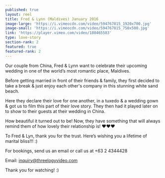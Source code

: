 ```yaml
---
published: true
layout: reel
title: Fred & Lynn (Maldives) January 2016
image-large: 'https://i.vimeocdn.com/video/594767815_1920x700.jpg'
image-small: 'https://i.vimeocdn.com/video/594767815_750x500.jpg'
link: 'https://player.vimeo.com/video/180465583'
type: love-story
section-rank: 2
featured: true
featured-rank: 2
---
```

Our couple from China, Fred & Lynn want to celebrate their upcoming wedding in one of the world’s most romantic place, Maldives.

Before getting married in front of their friends & family, they first decided to take a break & just enjoy each other's company in this stunning white sand beach.

Here they declare their love for one another, in a tuxedo & a wedding gown & got us to film this part of their love story. They then had it played later on to show to their guests at their wedding in China.

How beautiful it turned out to be! Now, they have something that will always remind them of how lovely their relationship is! ♥♥♥

To Fred & Lyn, thank you for the trust. Here’s wishing you a lifetime of marital bliss!!! :)

For bookings, send us an email or call us at +63 2 4344428

Email: inquiry@threelogyvideo.com

Thank you for watching! :)
